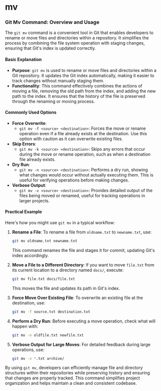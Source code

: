 # mv

### Git Mv Command: Overview and Usage

The `git mv` command is a convenient tool in Git that enables developers to rename or move files and directories within a repository. It simplifies the process by combining the file system operation with staging changes, ensuring that Git's index is updated correctly.

#### Basic Explanation

* **Purpose**: `git mv` is used to rename or move files and directories within a Git repository. It updates the Git index automatically, making it easier to track changes without manually staging them.
* **Functionality**: This command effectively combines the actions of moving a file, removing the old path from the index, and adding the new path to the index. It ensures that the history of the file is preserved through the renaming or moving process.

#### Commonly Used Options

* **Force Overwrite**:
  * `git mv -f <source> <destination>`: Forces the move or rename operation even if a file already exists at the destination. Use this option with caution as it can overwrite existing files.
* **Skip Errors**:
  * `git mv -k <source> <destination>`: Skips any errors that occur during the move or rename operation, such as when a destination file already exists.
* **Dry Run**:
  * `git mv -n <source> <destination>`: Performs a dry run, showing what changes would occur without actually executing them. This is useful for verifying operations before making changes.
* **Verbose Output**:
  * `git mv -v <source> <destination>`: Provides detailed output of the files being moved or renamed, useful for tracking operations in larger projects.

#### Practical Example

Here's how you might use `git mv` in a typical workflow:

1.  **Rename a File**: To rename a file from `oldname.txt` to `newname.txt`, use:

    ```bash
    git mv oldname.txt newname.txt
    ```

    This command renames the file and stages it for commit, updating Git's index accordingly.
2.  **Move a File to a Different Directory**: If you want to move `file.txt` from its current location to a directory named `docs/`, execute:

    ```bash
    git mv file.txt docs/file.txt
    ```

    This moves the file and updates its path in Git's index.
3.  **Force Move Over Existing File**: To overwrite an existing file at the destination, use:

    ```bash
    git mv -f source.txt destination.txt
    ```
4.  **Perform a Dry Run**: Before executing a move operation, check what will happen with:

    ```bash
    git mv -n oldfile.txt newfile.txt
    ```
5.  **Verbose Output for Large Moves**: For detailed feedback during large operations, use:

    ```bash
    git mv -v *.txt archive/
    ```

By using `git mv`, developers can efficiently manage file and directory structures within their repositories while preserving history and ensuring that changes are properly tracked. This command simplifies project organization and helps maintain a clean and consistent codebase.
